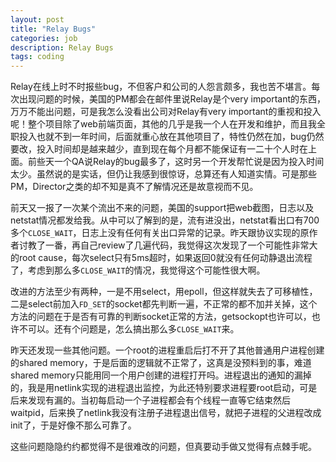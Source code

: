 ```yaml
---
layout: post
title: "Relay Bugs"
categories: job
description: Relay Bugs
tags: coding
---
```

Relay在线上时不时报些bug，不但客户和公司的人怨言颇多，我也苦不堪言。每次出现问题的时候，美国的PM都会在邮件里说Relay是个very important的东西，万万不能出问题，可是我怎么没看出公司对Relay有very important的重视和投入呢！整个项目除了web前端页面，其他的几乎是我一个人在开发和维护，而且我全职投入也就不到一年时间，后面就重心放在其他项目了，特性仍然在加，bug仍然要改，投入时间却是越来越少，直到现在每个月都不能保证有一二十个人时在上面。前些天一个QA说Relay的bug最多了，这时另一个开发帮忙说是因为投入时间太少。虽然说的是实话，但仍让我感到很惊讶，总算还有人知道实情。可是那些PM，Director之类的却不知是真不了解情况还是故意视而不见。

前天又一报了一次某个流出不来的问题，美国的support把web截图，日志以及netstat情况都发给我。从中可以了解到的是，流有进没出，netstat看出口有700多个`CLOSE_WAIT`，日志上没有任何有关出口异常的记录。昨天跟协议实现的原作者讨教了一番，再自己review了几遍代码，我觉得这次发现了一个可能性非常大的root cause，每次select只有5ms超时，如果返回0就没有任何动静退出流程了，考虑到那么多`CLOSE_WAIT`的情况，我觉得这个可能性很大啊。

改进的方法至少有两种，一是不用select，用epoll，但这样就失去了可移植性，二是select前加入`FD_SET`的socket都先判断一遍，不正常的都不加并关掉，这个方法的问题在于是否有可靠的判断socket正常的方法，getsockopt也许可以，也许不可以。还有个问题是，怎么搞出那么多`CLOSE_WAIT`来。

昨天还发现一些其他问题。一个root的进程重启后打不开了其他普通用户进程创建的shared memory，于是后面的逻辑就不正常了，这真是没预料到的事，难道shared memory只能用同一个用户创建的进程打开吗。进程退出的通知的漏掉的，我是用netlink实现的进程退出监控，为此还特别要求进程要root启动，可是后来发现有漏的。当初每启动一个子进程都会有个线程一直等它结束然后waitpid，后来换了netlink我没有注册子进程退出信号，就把子进程的父进程改成init了，于是好像不那么可靠了。

这些问题隐隐约约都觉得不是很难改的问题，但真要动手做又觉得有点棘手呢。
